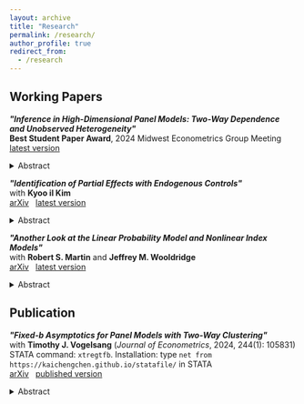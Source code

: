 ```yaml
---
layout: archive
title: "Research"
permalink: /research/
author_profile: true
redirect_from:
  - /research
---
```



## Working Papers

***"Inference in High-Dimensional Panel Models: Two-Way Dependence and Unobserved Heterogeneity"***  \
**Best Student Paper Award**, 2024 Midwest Econometrics Group Meeting \
[latest version](https://kaichengchen.github.io/TW_DML_LASSO_CRE.pdf)
<details>
<summary>Abstract</summary>
Panel data allows for the modeling of unobserved heterogeneity, which significantly increases the number of nuisance parameters, making high dimensionality a practical issue rather than just a theoretical concern. However, unobserved heterogeneity, along with potential temporal and cross-sectional dependence in panel data, further complicates estimation and inference for high-dimensional models. This paper proposes a toolkit for robust estimation and inference in high-dimensional panel models with large cross-sectional and time sample sizes. To reduce the dimensionality, I propose a weighted LASSO using two-way cluster-robust penalty weights. Due to the cluster dependence, the rate of convergence is slow even in an oracle case. Nevertheless, by leveraging a clustered-panel cross-fitting approach for bias correction, asymptotic normality can be established for the low-dimensional vector of the estimated parameters. As a special case, inferential theories are also established using the full sample in a partial linear model with unobserved time and unit effects. In a panel estimation of the government spending multiplier, I demonstrate how high dimensionality can be hidden and how the proposed toolkit enables flexible modeling and robust inference.
</details>

***"Identification of Partial Effects with Endogenous Controls"***\
with **Kyoo il Kim** \
[arXiv](https://arxiv.org/abs/2401.14395) &nbsp; [latest version](https://kaichengchen.github.io/endogenous_control.pdf)
 <details>
<summary>Abstract</summary>
Exogeneity of the treatment needed for identification are often achieved by conditioning. While control variables are explicitly or implicitly assumed to be exogenous, it is common to encounter endogenous controls in practice. It brings a dilemma: without controlling, the treatment may be endogenous; with controlling, the endogeneity of controls may pollute the identification. The problem is not solved with an instrumental variable when it is only conditionally valid and controls are endogenous. We provide identification results for local average response under an extra measurable separability condition between the treatment and the controls. Noticeably, this condition permits the controls to be dependent on the treatment. The results apply to a wide class of models ranging from linear to non-separable ones. Monte Carlo simulations exemplify this prevalent issue and demonstrate the performance of the proposed methods in finite sample.
 </details>


***"Another Look at the Linear Probability Model and Nonlinear Index Models"***\
 with **Robert S. Martin** and **Jeffrey M. Wooldridge**\
 [arXiv](https://arxiv.org/abs/2308.15338) &nbsp; [latest version](https://kaichengchen.github.io/LPM_CMW.pdf)
 <details>
<summary>Abstract</summary>
We reassess the use of linear models for binary responses, focusing on average partial effects (APEs). We confirm that under certain conditions, linear projection parameters correspond to APEs even when the true model is nonlinear. Simulations demonstrate a large fraction of fitted values in [0, 1] is neither necessary nor sufficient for OLS to approximate the APEs. To reduce bias, excluding observations with fitted values outside [0, 1] has been proposed. We show that iteratively trimming the sample is equivalent to nonlinear least squares estimation of a piece-wise linear (ramp) model, for which we establish consistency and asymptotic normality results.
</details>


## Publication
***"Fixed-b Asymptotics for Panel Models with Two-Way Clustering"***\
with **Timothy J. Vogelsang** (*Journal of Econometrics*, 2024, 244(1): 105831) \
STATA command: ``xtregtfb``. Installation: type ``net from https://kaichengchen.github.io/statafile/`` in STATA \
[arXiv](https://arxiv.org/abs/2309.08707) &nbsp; [published version](https://www.sciencedirect.com/science/article/abs/pii/S0304407624001763)
<details>
<summary>Abstract</summary>
This paper studies a cluster robust variance estimator proposed by Chiang, Hansen and Sasaki (2024) for linear panels. First, we show algebraically that this variance estimator (CHS estimator, hereafter) is a linear combination of three common variance estimators: the one-way unit cluster estimator, the "HAC of averages" estimator, and the
"average of HACs" estimator. Based on this finding, we obtain a fixed-b asymptotic result for the CHS estimator and corresponding test statistics as the cross-section and time sample sizes jointly go to infinity. Furthermore, we propose two simple bias-corrected versions of the variance estimator and derive the fixed-b limits. In a
simulation study, we find that the two bias-corrected variance estimators along with fixed-b critical values provide improvements in finite sample coverage probabilities. We illustrate the impact of bias-correction and use of the fixed-b critical values on inference in an empirical example on the relationship between industry profitability and market concentration.
</details>


